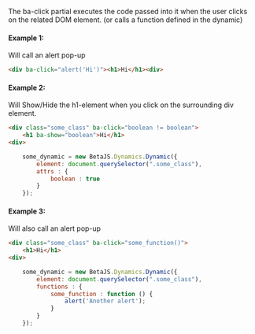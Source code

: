 The ba-click partial executes the code passed into it when the user clicks on the related DOM element. (or calls a function defined in the dynamic)


#### Example 1:

Will call an alert pop-up


```html
<div ba-click="alert('Hi')"><h1>Hi</h1><div>
```

#### Example 2:

Will Show/Hide the h1-element when you click on the surrounding div element.

```html
<div class="some_class" ba-click="boolean != boolean">
    <h1 ba-show="boolean">Hi</h1>
<div>
```

```js
    some_dynamic = new BetaJS.Dynamics.Dynamic({
        element: document.querySelector(".some_class"),
        attrs : {
            boolean : true
        }
    });
```

#### Example 3:

Will also call an alert pop-up

```html
<div class="some_class" ba-click="some_function()">
    <h1>Hi</h1>
<div>
```

```js
    some_dynamic = new BetaJS.Dynamics.Dynamic({
        element: document.querySelector(".some_class"),
        functions : {
            some_function : function () {
                alert('Another alert');
            }
        }
    });
```
